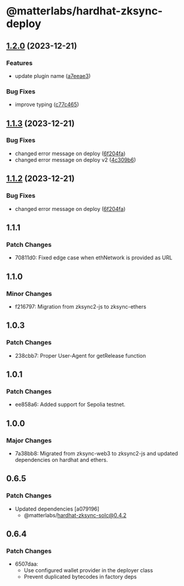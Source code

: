 # @matterlabs/hardhat-zksync-deploy

## [1.2.0](https://github.com/kiriyaga/test-worklows/compare/@matterlabs/hardhat-zksync-deploy-v1.1.3...@matterlabs/hardhat-zksync-deploy-v1.2.0) (2023-12-21)


### Features

* update plugin name ([a7eeae3](https://github.com/kiriyaga/test-worklows/commit/a7eeae398879088627138af12a3655a56b13da1d))


### Bug Fixes

* improve typing ([c77c465](https://github.com/kiriyaga/test-worklows/commit/c77c4654dcf025c47783518a4453d5e9317ab0ca))

## [1.1.3](https://github.com/kiriyaga/test-worklows/compare/@matterlabs/hardhat-zksync-deploy-v1.1.2...@matterlabs/hardhat-zksync-deploy-v1.1.3) (2023-12-21)


### Bug Fixes

* changed error message on deploy ([6f204fa](https://github.com/kiriyaga/test-worklows/commit/6f204faf82ca7a690698fbaa143277a5188e6c46))
* changed error message on deploy v2 ([4c309b6](https://github.com/kiriyaga/test-worklows/commit/4c309b605ee4f87271d73dc35a6f5888f302cdd4))

## [1.1.2](https://github.com/kiriyaga/test-worklows/compare/@matterlabs/hardhat-zksync-deploy-v1.1.1...@matterlabs/hardhat-zksync-deploy-v1.1.2) (2023-12-21)


### Bug Fixes

* changed error message on deploy ([6f204fa](https://github.com/kiriyaga/test-worklows/commit/6f204faf82ca7a690698fbaa143277a5188e6c46))

## 1.1.1

### Patch Changes

- 70811d0: Fixed edge case when ethNetwork is provided as URL

## 1.1.0

### Minor Changes

- f216797: Migration from zksync2-js to zksync-ethers

## 1.0.3

### Patch Changes

- 238cbb7: Proper User-Agent for getRelease function

## 1.0.1

### Patch Changes

- ee858a6: Added support for Sepolia testnet.

## 1.0.0

### Major Changes

- 7a38bb8: Migrated from zksync-web3 to zksync2-js and updated dependencies on hardhat and ethers.

## 0.6.5

### Patch Changes

- Updated dependencies [a079196]
  - @matterlabs/hardhat-zksync-solc@0.4.2

## 0.6.4

### Patch Changes

- 6507daa:
  - Use configured wallet provider in the deployer class
  - Prevent duplicated bytecodes in factory deps
